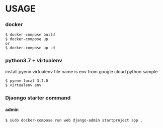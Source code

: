 # USAGE

### docker
```
$ docker-compose build
$ docker-compose up
or
$ docker-compose up -d
```

### python3.7 + virtualenv

install pyenv
virtualenv file name is env from google cloud python sample
```
$ pyenv local 3.7.0
$ virtualenv env
```

### Djaongo starter command
#### admin
```
$ sudo docker-compose run web django-admin startproject app .
```
